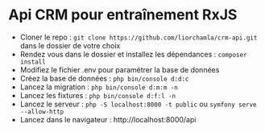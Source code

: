 # Api CRM pour entraînement RxJS

- Cloner le repo : `git clone https://github.com/liorchamla/crm-api.git` dans le dossier de votre choix
- Rendez vous dans le dossier et installez les dépendances : `composer install`
- Modifiez le fichier .env pour paramétrer la base de données
- Créez la base de données : `php bin/console d:d:c`
- Lancez la migration : `php bin/console d:m:m -n`
- Lancez les fixtures : `php bin/console d:f:l -n`
- Lancez le serveur : `php -S localhost:8000 -t public` ou `symfony serve --allow-http`
- Lancez dans le navigateur : http://localhost:8000/api
